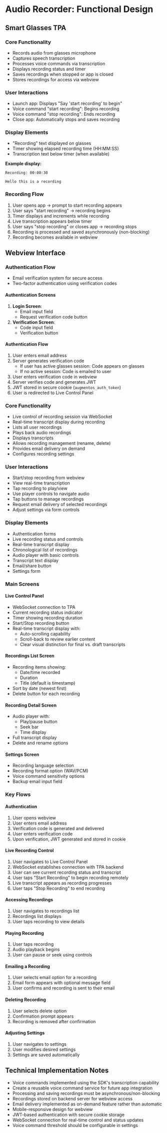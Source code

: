 # Audio Recorder: Functional Design

## Smart Glasses TPA

### Core Functionality
- Records audio from glasses microphone
- Captures speech transcription
- Processes voice commands via transcription
- Displays recording status and timer
- Saves recordings when stopped or app is closed
- Stores recordings for access via webview

### User Interactions
- Launch app: Displays "Say 'start recording' to begin"
- Voice command "start recording": Begins recording
- Voice command "stop recording": Ends recording
- Close app: Automatically stops and saves recording

### Display Elements
- "Recording" text displayed on glasses
- Timer showing elapsed recording time (HH:MM:SS)
- Transcription text below timer (when available)

**Example display:**
```
Recording: 00:00:30

Hello this is a recording
```

### Recording Flow
1. User opens app → prompt to start recording appears
2. User says "start recording" → recording begins
3. Timer displays and increments while recording
4. Live transcription appears below timer
5. User says "stop recording" or closes app → recording stops
6. Recording is processed and saved asynchronously (non-blocking)
7. Recording becomes available in webview

## Webview Interface

### Authentication Flow
- Email verification system for secure access
- Two-factor authentication using verification codes

#### Authentication Screens
1. **Login Screen**:
   - Email input field
   - Request verification code button
2. **Verification Screen**:
   - Code input field
   - Verification button

#### Authentication Flow
1. User enters email address
2. Server generates verification code
   - If user has active glasses session: Code appears on glasses
   - If no active session: Code is emailed to user
3. User enters verification code in webview
4. Server verifies code and generates JWT
5. JWT stored in secure cookie (`augmentos_auth_token`)
6. User is redirected to Live Control Panel

### Core Functionality
- Live control of recording session via WebSocket
- Real-time transcript display during recording
- Lists all user recordings
- Plays back audio recordings
- Displays transcripts
- Allows recording management (rename, delete)
- Provides email delivery on demand
- Configures recording settings

### User Interactions
- Start/stop recording from webview
- View real-time transcription
- Tap recording to play/view
- Use player controls to navigate audio
- Tap buttons to manage recordings
- Request email delivery of selected recordings
- Adjust settings via form controls

### Display Elements
- Authentication forms
- Live recording status and controls
- Real-time transcript display
- Chronological list of recordings
- Audio player with basic controls
- Transcript text display
- Email/share button
- Settings form

### Main Screens

#### Live Control Panel
- WebSocket connection to TPA
- Current recording status indicator
- Timer showing recording duration
- Start/Stop recording button
- Real-time transcript display with:
  - Auto-scrolling capability
  - Scroll-back to review earlier content
  - Clear visual distinction for final vs. draft transcripts

#### Recordings List Screen
- Recording items showing:
  - Date/time recorded
  - Duration
  - Title (default is timestamp)
- Sort by date (newest first)
- Delete button for each recording

#### Recording Detail Screen
- Audio player with:
  - Play/pause button
  - Seek bar
  - Time display
- Full transcript display
- Delete and rename options

#### Settings Screen
- Recording language selection
- Recording format option (WAV/PCM)
- Voice command sensitivity options
- Backup email input field

### Key Flows

#### Authentication
1. User opens webview
2. User enters email address
3. Verification code is generated and delivered
4. User enters verification code
5. Upon verification, JWT generated and stored in cookie

#### Live Recording Control
1. User navigates to Live Control Panel
2. WebSocket establishes connection with TPA backend
3. User can see current recording status and transcript
4. User taps "Start Recording" to begin recording remotely
5. Live transcript appears as recording progresses
6. User taps "Stop Recording" to end recording

#### Accessing Recordings
1. User navigates to recordings list
2. Recordings list displays
3. User taps recording to view details

#### Playing Recording
1. User taps recording
2. Audio playback begins
3. User can pause or seek using controls

#### Emailing a Recording
1. User selects email option for a recording
2. Email form appears with optional message field
3. User confirms and recording is sent to their email

#### Deleting Recording
1. User selects delete option
2. Confirmation prompt appears
3. Recording is removed after confirmation

#### Adjusting Settings
1. User navigates to settings
2. User modifies desired settings
3. Settings are saved automatically

## Technical Implementation Notes

- Voice commands implemented using the SDK's transcription capability
- Create a reusable voice command service for future app integration
- Processing and saving recordings must be asynchronous/non-blocking
- Recordings stored on backend server for webview access
- Email delivery implemented as on-demand feature rather than automatic
- Mobile-responsive design for webview
- JWT-based authentication with secure cookie storage
- WebSocket connection for real-time control and status updates
- Voice command threshold should be configurable in settings